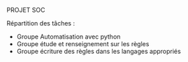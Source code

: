 PROJET SOC

Répartition des tâches : 

- Groupe Automatisation avec python
- Groupe étude et renseignement sur les règles 
- Groupe écriture des règles dans les langages appropriés